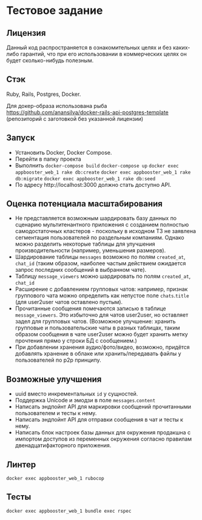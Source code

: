 # Тестовое задание

## Лицензия

Данный код распространяется в ознакомительных целях и без каких-либо гарантий, что при его использовании в коммерческих целях он будет сколько-нибудь полезным.

## Стэк

Ruby, Rails, Postgres, Docker.

Для докер-образа использована рыба https://github.com/anansilva/docker-rails-api-postgres-template (репозиторий с заготовкой без указанной лицензии)

## Запуск

- Установить Docker, Docker Compose.
- Перейти в папку проекта
- Выполнить
 `docker-compose build`
 `docker-compose up`
 `docker exec appbooster_web_1 rake db:create`
 `docker exec appbooster_web_1 rake db:migrate`
 `docker exec appbooster_web_1 rake db:seed`
- По адресу http://localhost:3000 должно стать доступно API.

## Оценка потенциала масштабирования

- Не представляется возможным шардировать базу данных по сценарию мультитенантного приложения с созданием полностью самодостаточных кластеров - поскольку в исходном ТЗ не заявлена сегментация пользователей по раздельным компаниям. Однако можно разделить некоторые таблицы для улучшения производительности (например, уменьшения размеров).
- Шардирование таблицы `messages` возможно по полям `created_at`, `chat_id` (таким образом, наиболее частым действием ожидается запрос последних сообщений в выбранном чате).
- Таблицу `message_viewers` можно шардировать по полям `created_at`, `chat_id`
- Расширение с добавлением групповых чатов: например, признак группового чата можно определить как непустое поле `chats`.`title` (для user2user чатов оставлено пустым).
- Прочитанные сообщения помечаются записью в таблице `message_viewers`. Это избыточно для чатов user2user, но оставляет задел для групповых чатов. (Возможное улучшение: хранить групповые и пользовательские чаты в разных таблицах, таким образом сообщения в чате user2user можно будет хранить метку прочтения прямо у строки БД с сообщением.)
- При добавлении хранения аудио/фото/видео, возможно, придётся добавлять хранение в облаке или хранить/передавать файлы у пользователей по p2p принципу.

## Возможные улучшения

- uuid вместо инкрементальных `id` у сущностей.
- Поддержка Unicode и эмодзи в поле `messages`.`content`
- Написать эндпойнт API для маркировки сообщений прочитанными пользователем и тесты к нему.
- Написать эндпойнт API для отправки сообщения в чат и тесты к нему.
- Написать блок настроек базы данных для окружения продакшна с импортом доступов из переменных окружения согласно правилам двенадцатифакторного приложения.

## Линтер

`docker exec appbooster_web_1 rubocop`

## Тесты

`docker exec appbooster_web_1 bundle exec rspec`